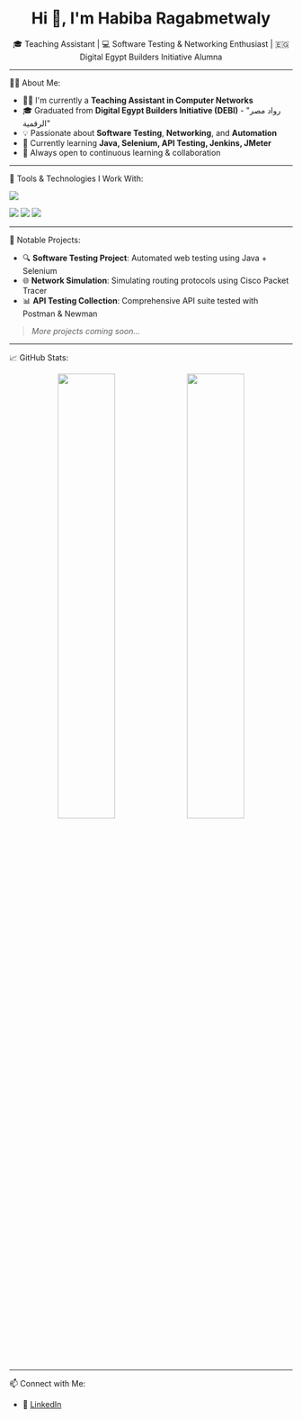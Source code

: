 <h1 align="center">Hi 👋, I'm Habiba Ragabmetwaly</h1>

<p align="center">
🎓 Teaching Assistant | 💻 Software Testing & Networking Enthusiast | 🇪🇬 Digital Egypt Builders Initiative Alumna  
</p>

---

 👩‍🏫 About Me:

- 👩‍🏫 I'm currently a **Teaching Assistant in Computer Networks**
- 🎓 Graduated from **Digital Egypt Builders Initiative (DEBI)** - "رواد مصر الرقمية"
- 💡 Passionate about **Software Testing**, **Networking**, and **Automation**
- 🚀 Currently learning **Java, Selenium, API Testing, Jenkins, JMeter**
- 🌱 Always open to continuous learning & collaboration

---

🧰 Tools & Technologies I Work With:

<p>
  <img src="https://skillicons.dev/icons?i=java,selenium,postman,git,github,linux,vscode" />
</p>

<p>
  <img src="https://img.shields.io/badge/Jenkins-%232C5263?style=for-the-badge&logo=jenkins&logoColor=white" />
  <img src="https://img.shields.io/badge/Apache JMeter-D22128?style=for-the-badge&logo=apachejmeter&logoColor=white" />
  <img src="https://img.shields.io/badge/Networking-007ACC?style=for-the-badge&logo=cisco&logoColor=white" />
</p>

---

📌 Notable Projects:

- 🔍 **Software Testing Project**: Automated web testing using Java + Selenium  
- 🌐 **Network Simulation**: Simulating routing protocols using Cisco Packet Tracer  
- 📊 **API Testing Collection**: Comprehensive API suite tested with Postman & Newman  

> *More projects coming soon...*

---

 📈 GitHub Stats:

<p align="center">
  <img src="https://github-readme-stats.vercel.app/api?username=HabibaRagabmetwaly&show_icons=true&theme=radical" width="45%" />
  <img src="https://github-readme-stats.vercel.app/api/top-langs/?username=HabibaRagabmetwaly&layout=compact&theme=radical" width="45%" />
</p>

---

 📫 Connect with Me:

- 🔗 [LinkedIn](https://www.linkedin.com/in/habiba-ragab-abdelmoneam-221411333?utm_source=share&utm_campaign=share_via&utm_content=profile&utm_medium=android_app)
